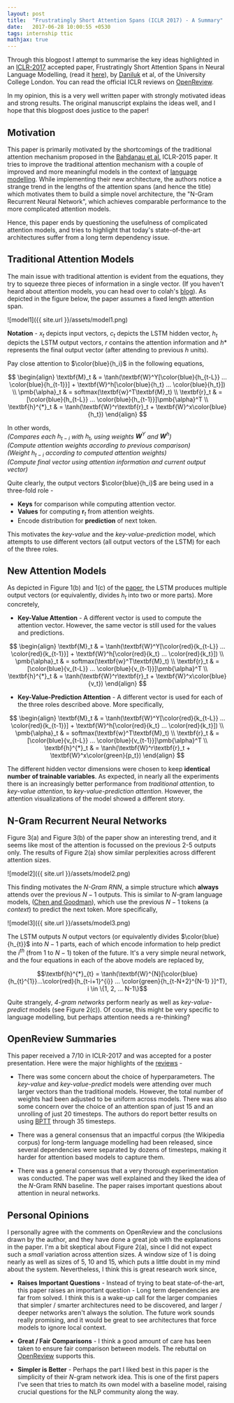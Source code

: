 ```yaml
---
layout: post
title:  "Frustratingly Short Attention Spans (ICLR 2017) - A Summary"
date:   2017-06-28 10:00:55 +0530
tags: internship ttic
mathjax: true
---
```


Through this blogpost I attempt to summarise the key ideas highlighted in an [ICLR-2017](http://www.iclr.cc/doku.php?id=ICLR2017:main&redirect=1) accepted paper, Frustratingly Short Attention Spans in Neural Language Modelling, (read it [here](https://arxiv.org/abs/1702.04521)), by [Daniluk](https://www.linkedin.com/in/michaldaniluk91/?ppe=1) et al, of the University College London. You can read the official ICLR reviews on [OpenReview](https://openreview.net/forum?id=ByIAPUcee).

In my opinion, this is a very well written paper with strongly motivated ideas and strong results. The original manuscript explains the ideas well, and I hope that this blogpost does justice to the paper!

## Motivation

This paper is primarily motivated by the shortcomings of the traditional attention mechanism proposed in the [Bahdanau et al.](https://arxiv.org/pdf/1409.0473.pdf) ICLR-2015 paper. It tries to improve the traditional attention mechanism with a couple of improved and more meaningful models in the context of [language modelling](https://en.wikipedia.org/wiki/Language_model).
While implementing their new architecture, the authors notice a strange trend in the lengths of the attention spans (and hence the title) which motivates them to build a simple novel architecture, the "N-Gram Recurrent Neural Network", which achieves comparable performance to the more complicated attention models.

Hence, this paper ends by questioning the usefulness of complicated attention models, and tries to highlight that today's state-of-the-art architectures suffer from a long term dependency issue.

## Traditional Attention Models

The main issue with traditional attention is evident from the equations, they try to squeeze three pieces of information in a single vector. (If you haven't heard about attention models, you can head over to colah's [blog](http://distill.pub/2016/augmented-rnns/)). As depicted in the figure below, the paper assumes a fixed length attention span.

![model1]({{ site.url }}/assets/model1.png)

**Notation** - $x_t$ depicts input vectors, $c_t$ depicts the LSTM hidden vector, $h_t$ depicts the LSTM output vectors, $r$ contains the attention information and $h*$ represents the final output vector (after attending to previous $h$ units).

Pay close attention to $\color{blue}{h_i}$ in the following equations,

$$ \begin{align} \textbf{M}_t & = \tanh(\textbf{W}^Y[\color{blue}{h_{t-L}} ... \color{blue}{h_{t-1}}] + \textbf{W}^h[\color{blue}{h_t} ... \color{blue}{h_t}]) \\ \pmb{\alpha}_t & = softmax(\textbf{w}^T\textbf{M}_t) \\ \textbf{r}_t & = [\color{blue}{h_{t-L}} ... \color{blue}{h_{t-1}}]\pmb{\alpha}^T \\ \textbf{h}^{*}_t & = \tanh(\textbf{W}^r\textbf{r}_t + \textbf{W}^x\color{blue}{h_t}) \end{align} $$

In other words,  
*(Compares each $h_{t-i}$ with $h_t$, using weights $\textbf{W}^{Y}$ and $\textbf{W}^h$)*  
*(Compute attention weights according to previous comparison)*  
*(Weight $h_{t-i}$ according to computed attention weights)*  
*(Compute final vector using attention information and current output vector)*

Quite clearly, the output vectors $\color{blue}{h_i}$ are being used in a three-fold role -  
* **Keys** for comparison while computing attention vector.  
* **Values** for computing $\textbf{r}_t$ from attention weights.  
* Encode distribution for **prediction** of next token.

This motivates the *key-value* and the *key-value-prediction* model, which attempts to use different vectors (all output vectors of the LSTM) for each of the three roles.

## New Attention Models

As depicted in Figure 1(b) and 1(c) of the [paper](https://arxiv.org/abs/1702.04521), the LSTM produces multiple output vectors (or equivalently, divides $h_t$ into two or more parts). More concretely,

* **Key-Value Attention** - A different vector is used to compute the attention vector. However, the same vector is still used for the values and predictions.

$$ \begin{align} \textbf{M}_t & = \tanh(\textbf{W}^Y[\color{red}{k_{t-L}} ... \color{red}{k_{t-1}}] + \textbf{W}^h[\color{red}{k_t} ... \color{red}{k_t}]) \\ \pmb{\alpha}_t & = softmax(\textbf{w}^T\textbf{M}_t) \\ \textbf{r}_t & = [\color{blue}{v_{t-L}} ... \color{blue}{v_{t-1}}]\pmb{\alpha}^T \\ \textbf{h}^{*}_t & = \tanh(\textbf{W}^r\textbf{r}_t + \textbf{W}^x\color{blue}{v_t}) \end{align} $$

* **Key-Value-Prediction Attention** - A different vector is used for each of the three roles described above. More specifically,

$$ \begin{align} \textbf{M}_t & = \tanh(\textbf{W}^Y[\color{red}{k_{t-L}} ... \color{red}{k_{t-1}}] + \textbf{W}^h[\color{red}{k_t} ... \color{red}{k_t}]) \\ \pmb{\alpha}_t & = softmax(\textbf{w}^T\textbf{M}_t) \\ \textbf{r}_t & = [\color{blue}{v_{t-L}} ... \color{blue}{v_{t-1}}]\pmb{\alpha}^T \\ \textbf{h}^{*}_t & = \tanh(\textbf{W}^r\textbf{r}_t + \textbf{W}^x\color{green}{p_t}) \end{align} $$

The different hidden vector dimensions were chosen to keep **identical number of trainable variables**.  As expected, in nearly all the experiments there is an increasingly better performance from *traditional attention*, to *key-value attention*, to *key-value-prediction attention*. However, the attention visualizations of the model showed a different story.

## N-Gram Recurrent Neural Networks

Figure 3(a) and Figure 3(b) of the paper show an interesting trend, and it seems like most of the attention is focussed on the previous 2-5 outputs only. The results of Figure 2(a) show similar perplexities across different attention sizes.

![model2]({{ site.url }}/assets/model2.png)

This finding motivates the *$N$-Gram RNN*, a simple structure which **always** attends over the previous $N-1$ outputs. This is similar to $N$-gram language models, ([Chen and Goodman](https://dash.harvard.edu/bitstream/handle/1/25104739/tr-10-98.pdf?sequence=1)), which use the previous $N-1$ tokens (a *context*) to predict the next token. More specifically,

![model3]({{ site.url }}/assets/model3.png)

The LSTM outputs $N$ output vectors (or equivalently divides $\color{blue}{h_{t}}$ into $N-1$ parts, each of which encode information to help predict the $i^{th}$ (from $1$ to $N-1$) token of the future. It's a very simple neural network, and the four equations in each of the above models are replaced by,

$$\textbf{h}^{*}_{t} = \tanh(\textbf{W}^{N}[\color{blue}{h_{t}^{1}}...\color{red}{h_{t-i+1}^{i}} ... \color{green}{h_{t-N+2}^{N-1} }]^T), i \in \{1, 2, ... N-1\}$$

Quite strangely, *4-gram networks* perform nearly as well as *key-value-predict* models (see Figure 2(c)). Of course, this might be very specific to language modelling, but perhaps attention needs a re-thinking?

## OpenReview Summaries
This paper received a 7/10 in ICLR-2017 and was accepted for a poster presentation. Here were the major highlights of the [reviews](https://openreview.net/forum?id=ByIAPUcee) -

* There was some concern about the choice of hyperparameters. The *key-value* and *key-value-predict* models were attending over much larger vectors than the traditional models. However, the total number of weights had been adjusted to be uniform across models. There was also some concern over the choice of an attention span of just 15 and an unrolling of just 20 timesteps. The authors do report better results on using [BPTT](https://en.wikipedia.org/wiki/Backpropagation_through_time) through 35 timesteps.

* There was a general consensus that an impactful corpus (the Wikipedia corpus) for long-term language modelling had been released, since several dependencies were separated by dozens of timesteps, making it harder for attention based models to capture them.

* There was a general consensus that a very thorough experimentation was conducted. The paper was well explained and they liked the idea of the $N$-Gram RNN baseline. The paper raises important questions about attention in neural networks.

## Personal Opinions
I personally agree with the comments on OpenReview and the conclusions drawn by the author, and they have done a great job with the explanations in the paper. I'm a bit skeptical about Figure 2(a), since I did not expect such a *small* variation across attention sizes. A window size of 1 is doing nearly as well as sizes of 5, 10 and 15, which puts a little doubt in my mind about the system. Nevertheless, I think this is great research work since,

* **Raises Important Questions** - Instead of trying to beat state-of-the-art, this paper raises an important question - Long term dependencies are far from solved. I think this is a wake-up call for the larger companies that simpler / smarter architectures need to be discovered, and larger / deeper networks aren't always the solution. The future work sounds really promising, and it would be great to see architectures that force models to ignore local context.

* **Great / Fair Comparisons** - I think a good amount of care has been taken to ensure fair comparison between models. The rebuttal on [OpenReview](https://openreview.net/forum?id=ByIAPUcee) supports this.

* **Simpler is Better** - Perhaps the part I liked best in this paper is the simplicity of their $N$-gram network idea. This is one of the first papers I've seen that tries to match its own model with a baseline model, raising crucial questions for the NLP community along the way.
